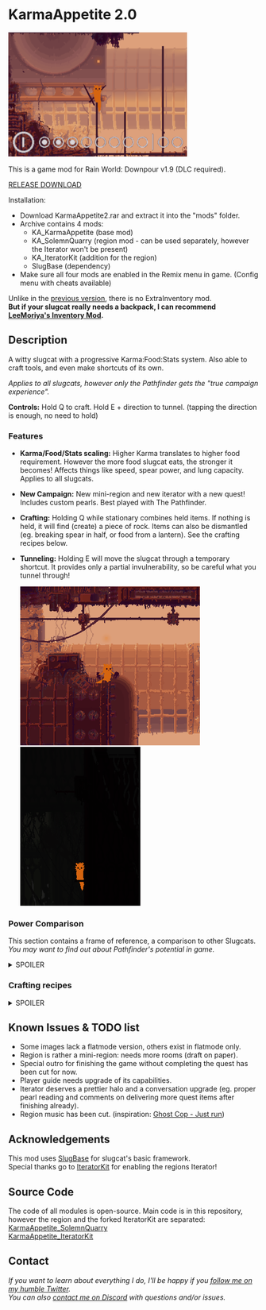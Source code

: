 # KarmaAppetite 2.0  
  
  ![alt text](thumb.png)
  
This is a game mod for Rain World: Downpour v1.9 (DLC required).  
  
[RELEASE DOWNLOAD](https://github.com/Dark-Gran/KarmaAppetite2/releases/download/2.0/KarmaAppetite2.rar)  
  
Installation:  
- Download KarmaAppetite2.rar and extract it into the "mods" folder.  
- Archive contains 4 mods:  
   - KA_KarmaAppetite (base mod)  
   - KA_SolemnQuarry (region mod - can be used separately, however the Iterator won't be present)  
   - KA_IteratorKit (addition for the region)  
   - SlugBase (dependency)  
- Make sure all four mods are enabled in the Remix menu in game. (Config menu with cheats available)  
  
Unlike in the [previous version](https://github.com/Dark-Gran/KarmaAppetite), there is no ExtraInventory mod.  
**But if your slugcat really needs a backpack, I can recommend [LeeMoriya's Inventory Mod](https://github.com/LeeMoriya/Inventory).**  
  
## Description  
  
A witty slugcat with a progressive Karma:Food:Stats system. Also able to craft tools, and even make shortcuts of its own.  
  
_Applies to all slugcats, however only the Pathfinder gets the "true campaign experience"._
  
**Controls:** Hold Q to craft. Hold E + direction to tunnel. (tapping the direction is enough, no need to hold)  
  
### Features  
- **Karma/Food/Stats scaling:** Higher Karma translates to higher food requirement. However the more food slugcat eats, the stronger it becomes! Affects things like speed, spear power, and lung capacity. Applies to all slugcats.  
- **New Campaign:** New mini-region and new iterator with a new quest! Includes custom pearls. Best played with The Pathfinder.  
- **Crafting:** Holding Q while stationary combines held items. If nothing is held, it will find (create) a piece of rock. Items can also be dismantled (eg. breaking spear in half, or food from a lantern). See the crafting recipes below. 
- **Tunneling:** Holding E will move the slugcat through a temporary shortcut. It provides only a partial invulnerability, so be careful what you tunnel through!  

  ![alt text](preview_craft.gif)  ![alt text](preview_tunnel.gif)

### Power Comparison  
  
This section contains a frame of reference, a comparison to other Slugcats.  
_You may want to find out about Pathfinder's potential in game._  
  
<details>
  
  <summary>SPOILER</summary>  
  
  **No food, any Karma**: Slower than Monk and can't even throw a spear properly: stucking it into walls/creatures requires a jump into melee distance.  
  **Max food, Karma 1-3**: +- Survivor  
  **Max food, Karma 5**: Glowing Hunter with a multiplied damage on spear.  
  **Max food, Karma 10**: Dances with Martyr. (on Karma 10, all bonuses are doubled)  
  Note: Karma 7 removes all food prices.  
  Note: Final quest item provides Karma10 bonuses plus something extra.
</details>

### Crafting recipes   
  
<details>  
<summary>SPOILER</summary>  
  
Items marked * can be reverse-engineered (dismantled), however only one item is received in most cases.  
  
Empty handed => Find Rock  
Rock + Rock => Spear*  
Fireplant + Waternut/Rock => Bomb*  
Spear + Bomb => Explosive Spear*  
Fireplant + Fireplant => Beebomb  
Slime/Jellyfish/Overseer/Neuron/Flashbang + Dangle/Waternut => Lantern*  
Dangle fruit + Vulture worm => Grappleworm*  
Jellyfish + Dangle/Waternut => Flashbang*  
Mushroom + Mushroom => Gasbomb  
Mushroom + Flylure => KarmaFlower  
Neuron + Rock => Overseer  
Overseer + Overseer => Fireplant  
Pearl + Overseer => Neuron  
Neuron/Karma flower + Neuron/Overseer => Singularity bomb (with Highest Karma bonus only)  
  
Creature + Spear/Rock => Killed creature  
Creature + Jellyfish => Killed creature  
  
</details>
  
## Known Issues & TODO list  
  
- Some images lack a flatmode version, others exist in flatmode only.  
- Region is rather a mini-region: needs more rooms (draft on paper).  
- Special outro for finishing the game without completing the quest has been cut for now.  
- Player guide needs upgrade of its capabilities.  
- Iterator deserves a prettier halo and a conversation upgrade (eg. proper pearl reading and comments on delivering more quest items after finishing already).  
- Region music has been cut. (inspiration: [Ghost Cop - Just run](https://www.youtube.com/watch?v=uJRGnA-dSQw))  
  
## Acknowledgements  
  
This mod uses [SlugBase](https://github.com/SlimeCubed/SlugBase) for slugcat's basic framework.  
Special thanks go to [IteratorKit](https://github.com/Twofour2/IteratorKit) for enabling the regions Iterator!  
  
## Source Code  
  
The code of all modules is open-source. Main code is in this repository, however the region and the forked IteratorKit are separated:  
[KarmaAppetite_SolemnQuarry](https://github.com/Dark-Gran/KarmaAppetite-SolemnQuarry)  
[KarmaAppetite_IteratorKit](https://github.com/Dark-Gran/KarmaAppetite-IteratorKit)  
  
## Contact  
  
_If you want to learn about everything I do, I'll be happy if you [follow me on my humble Twitter](https://twitter.com/DarkGran_CZ)._  
_You can also [contact me on Discord](https://discordapp.com/users/darkgran) with questions and/or issues._  
